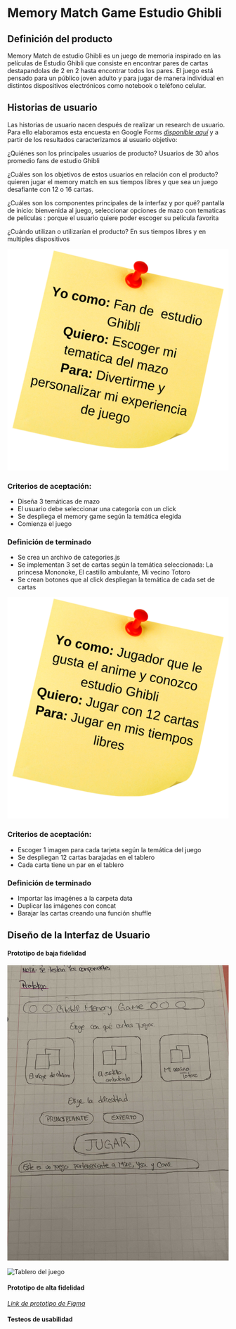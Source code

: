 # Memory Match Game Estudio Ghibli

## Definición del producto
Memory Match de estudio Ghibli es un juego de memoria  inspirado en las películas de Estudio Ghibli que consiste en encontrar pares de cartas destapandolas de 2 en 2 hasta encontrar todos los pares. El juego está pensado para un público joven adulto y para jugar de manera individual en distintos dispositivos electrónicos como notebook o teléfono celular. 

## Historias de usuario
Las historias de usuario nacen después de realizar un research de usuario. Para ello elaboramos esta encuesta en Google Forms [_disponible aquí_](https://docs.google.com/forms/d/107VnGh2MsOVBne_0u3mY7cuWHa8uTwYJt4-8xZxs6oU/viewform?edit_requested=true) y a partir de los resultados caracterizamos al usuario objetivo:

¿Quiénes son los principales usuarios de producto?
Usuarios de 30 años promedio fans de estudio Ghibli

¿Cuáles son los objetivos de estos usuarios en relación con el producto?
quieren jugar el memory match en sus tiempos libres y que sea un juego desafiante con 12 o 16 cartas.

¿Cuáles son los componentes principales de la interfaz y por qué?
pantalla de inicio: bienvenida al juego, seleccionar opciones de mazo con tematicas de peliculas : porque el usuario quiere poder escoger su película favorita

¿Cuándo utilizan o utilizarían el producto?
En sus tiempos libres y en multiples dispositivos

![Historia de usuario 1](src/img/1.png)
### Criterios de aceptación:
* Diseña 3 temáticas de mazo
* El usuario debe seleccionar una categoría con un click 
* Se despliega el memory game según la temática elegida 
* Comienza el juego 

### Definición de terminado
* Se crea un archivo de categories.js 
* Se implementan 3 set de cartas según la temática seleccionada: La princesa Mononoke, El castillo ambulante, Mi vecino Totoro
* Se crean botones que al click despliegan la temática de cada set de cartas 

![Historia de usuario 2](src/img/2.png)
### Criterios de aceptación:
* Escoger 1 imagen para cada tarjeta según la temática del juego 
* Se despliegan 12 cartas barajadas en el tablero 
* Cada carta tiene un par en el tablero  

### Definición de terminado
* Importar las imagénes a la carpeta data
* Duplicar las imágenes con concat 
* Barajar las cartas creando una función shuffle 

## Diseño de la Interfaz de Usuario
#### Prototipo de baja fidelidad
![Menú de categorías](src/img/Imagen_de_iOS.jpg)

![Tablero del juego](src/img/IMG_20210921_161323.jpg)

#### Prototipo de alta fidelidad

[_Link de prototipo de Figma_](https://www.figma.com/file/iyYqH510cBTQekA7fVLXn2/Ghibli's-Memory-Match-Game?node-id=0%3A1)

#### Testeos de usabilidad
